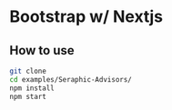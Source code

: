 # Bootstrap w/ Nextjs

## How to use

```sh
git clone 
cd examples/Seraphic-Advisors/
npm install
npm start
```
